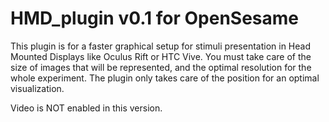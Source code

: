 # HMD_plugin v0.1 for OpenSesame

This plugin is for a faster graphical setup for stimuli presentation in Head Mounted Displays like Oculus Rift or HTC Vive.
You must take care of the size of images that will be represented, and the optimal resolution for the whole experiment.
The plugin only takes care of the position for an optimal visualization.

Video is NOT enabled in this version.
